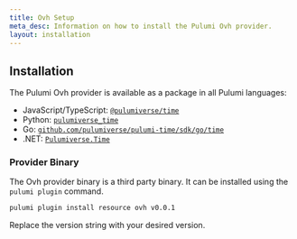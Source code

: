 ```yaml
---
title: Ovh Setup
meta_desc: Information on how to install the Pulumi Ovh provider.
layout: installation
---
```


## Installation

The Pulumi Ovh provider is available as a package in all Pulumi languages:

* JavaScript/TypeScript: [`@pulumiverse/time`](https://www.npmjs.com/package/@pulumiverse/ovh)
* Python: [`pulumiverse_time`](https://pypi.org/project/pulumiverse_ovh/)
* Go: [`github.com/pulumiverse/pulumi-time/sdk/go/time`](https://pkg.go.dev/github.com/pulumiverse/pulumi-ovh/sdk)
* .NET: [`Pulumiverse.Time`](https://www.nuget.org/packages/Pulumiverse.Ovh)

### Provider Binary

The Ovh provider binary is a third party binary. It can be installed using the `pulumi plugin` command.

```bash
pulumi plugin install resource ovh v0.0.1
```

Replace the version string with your desired version.
